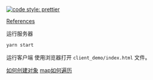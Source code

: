 [![code style: prettier](https://img.shields.io/badge/code_style-prettier-ff69b4.svg?style=flat-square)](https://github.com/prettier/prettier)

[References](https://github.com/websockets/ws/tree/master/examples/express-session-parse)

运行服务器

```sh
yarn start
```

运行客户端
使用浏览器打开 `client_demo/index.html` 文件。


[如何创建对象](https://blog.csdn.net/weixin_46847662/article/details/108324940)
[map如何遍历](https://blog.csdn.net/wuyujin1997/article/details/88739311)